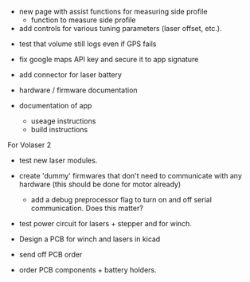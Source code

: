 - new page with assist functions for measuring side profile
  - function to measure side profile
- add controls for various tuning parameters (laser offset, etc.).

* test that volume still logs even if GPS fails
* fix google maps API key and secure it to app signature

* add connector for laser battery

* hardware / firmware documentation
* documentation of app

  - useage instructions
  - build instructions

For Volaser 2
- test new laser modules.
- create 'dummy' firmwares that don't need to communicate with any hardware (this should be done for motor already)
  - add a debug preprocessor flag to turn on and off serial communication. Does this matter?

- test power circuit for lasers + stepper and for winch.
- Design a PCB for winch and lasers in kicad
- send off PCB order
- order PCB components + battery holders.


